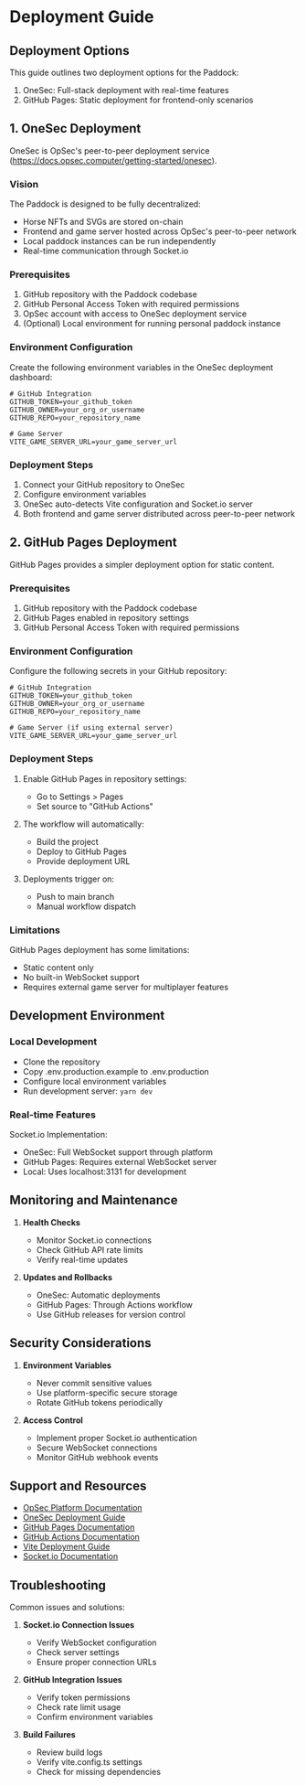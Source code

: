 # Deployment Guide

## Deployment Options

This guide outlines two deployment options for the Paddock:
1. OneSec: Full-stack deployment with real-time features
2. GitHub Pages: Static deployment for frontend-only scenarios

## 1. OneSec Deployment

OneSec is OpSec's peer-to-peer deployment service (https://docs.opsec.computer/getting-started/onesec).

### Vision

The Paddock is designed to be fully decentralized:
- Horse NFTs and SVGs are stored on-chain
- Frontend and game server hosted across OpSec's peer-to-peer network
- Local paddock instances can be run independently
- Real-time communication through Socket.io

### Prerequisites

1. GitHub repository with the Paddock codebase
2. GitHub Personal Access Token with required permissions
3. OpSec account with access to OneSec deployment service
4. (Optional) Local environment for running personal paddock instance

### Environment Configuration

Create the following environment variables in the OneSec deployment dashboard:

```env
# GitHub Integration
GITHUB_TOKEN=your_github_token
GITHUB_OWNER=your_org_or_username
GITHUB_REPO=your_repository_name

# Game Server
VITE_GAME_SERVER_URL=your_game_server_url
```

### Deployment Steps

1. Connect your GitHub repository to OneSec
2. Configure environment variables
3. OneSec auto-detects Vite configuration and Socket.io server
4. Both frontend and game server distributed across peer-to-peer network

## 2. GitHub Pages Deployment

GitHub Pages provides a simpler deployment option for static content.

### Prerequisites

1. GitHub repository with the Paddock codebase
2. GitHub Pages enabled in repository settings
3. GitHub Personal Access Token with required permissions

### Environment Configuration

Configure the following secrets in your GitHub repository:

```env
# GitHub Integration
GITHUB_TOKEN=your_github_token
GITHUB_OWNER=your_org_or_username
GITHUB_REPO=your_repository_name

# Game Server (if using external server)
VITE_GAME_SERVER_URL=your_game_server_url
```

### Deployment Steps

1. Enable GitHub Pages in repository settings:
   - Go to Settings > Pages
   - Set source to "GitHub Actions"

2. The workflow will automatically:
   - Build the project
   - Deploy to GitHub Pages
   - Provide deployment URL

3. Deployments trigger on:
   - Push to main branch
   - Manual workflow dispatch

### Limitations

GitHub Pages deployment has some limitations:
- Static content only
- No built-in WebSocket support
- Requires external game server for multiplayer features

## Development Environment

### Local Development
- Clone the repository
- Copy .env.production.example to .env.production
- Configure local environment variables
- Run development server: `yarn dev`

### Real-time Features

Socket.io Implementation:
- OneSec: Full WebSocket support through platform
- GitHub Pages: Requires external WebSocket server
- Local: Uses localhost:3131 for development

## Monitoring and Maintenance

1. **Health Checks**
   - Monitor Socket.io connections
   - Check GitHub API rate limits
   - Verify real-time updates

2. **Updates and Rollbacks**
   - OneSec: Automatic deployments
   - GitHub Pages: Through Actions workflow
   - Use GitHub releases for version control

## Security Considerations

1. **Environment Variables**
   - Never commit sensitive values
   - Use platform-specific secure storage
   - Rotate GitHub tokens periodically

2. **Access Control**
   - Implement proper Socket.io authentication
   - Secure WebSocket connections
   - Monitor GitHub webhook events

## Support and Resources

- [OpSec Platform Documentation](https://www.opsec.computer/docs)
- [OneSec Deployment Guide](https://docs.opsec.computer/getting-started/onesec)
- [GitHub Pages Documentation](https://docs.github.com/en/pages)
- [GitHub Actions Documentation](https://docs.github.com/en/actions)
- [Vite Deployment Guide](https://vitejs.dev/guide/build.html)
- [Socket.io Documentation](https://socket.io/docs/v4)

## Troubleshooting

Common issues and solutions:

1. **Socket.io Connection Issues**
   - Verify WebSocket configuration
   - Check server settings
   - Ensure proper connection URLs

2. **GitHub Integration Issues**
   - Verify token permissions
   - Check rate limit usage
   - Confirm environment variables

3. **Build Failures**
   - Review build logs
   - Verify vite.config.ts settings
   - Check for missing dependencies